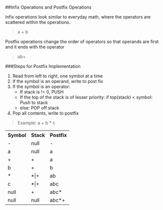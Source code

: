 ##Infix Operations and Postfix Operations

Infix operations look similar to everyday math, where the operators are scattered within the operations. 
> a + b

Postfix operations change the order of operators so that operands are first and it ends with the operator
> ab+

###Steps for Postfix Implementation
1. Read from left to right, one symbol at a time
2. If the symbol is an operand, write to post fix
3. If the symbol is an operator:
    * If stack is != 0, PUSH
    * If the top of the stack is of lesser priority: if top(stack) < symbol: Push to stack
    * else: POP off stack
4. Pop all contents, write to postfix

>Example: a + b * c
<table>
    <tr>
        <th>Symbol</th>
        <th>Stack</th>
        <th>Postfix</th>
    </tr>
    <tr>
        <td>-</td>
        <td>null</td>
        <td>-</td>
    </tr>
    <tr>
        <td>a</td>
        <td>null</td>
        <td>a</td>
    </tr>
    <tr>
        <td>+</td>
        <td>+</td>
        <td>a</td>
    </tr>
    <tr>
        <td>b</td>
        <td>+</td>
        <td>b</td>
    </tr>
    <tr>
        <td>*</td>
        <td>*|+</td>
        <td>ab</td>
    </tr>
    <tr>
        <td>c</td>
        <td>*|+</td>
        <td>abc</td>
    </tr>
    <tr>
        <td>null</td>
        <td>+</td>
        <td>abc*</td>
    </tr>
    <tr>
        <td>null</td>
        <td>null</td>
        <td>abc*+</td>
    </tr>
</table>



